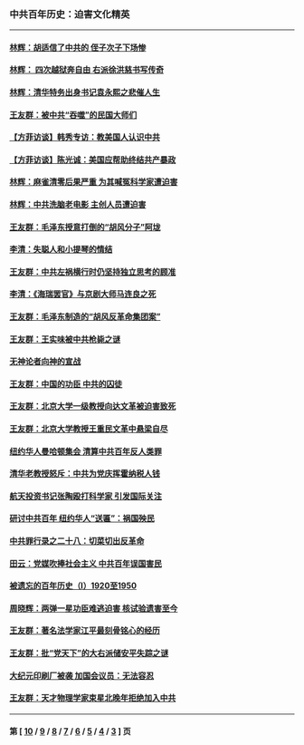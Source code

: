 ### 中共百年历史：迫害文化精英
---
#### [林辉：胡适信了中共的 侄子次子下场惨](../../pages/nf1176111/n14019760.md?07270430) 
#### [林辉： 四次越狱奔自由 右派徐洪慈书写传奇](../../pages/nf1176111/n14010438.md?07270430) 
#### [林辉：清华特务出身书记袁永熙之悲催人生](../../pages/nf1176111/n13997413.md?07270430) 
#### [王友群：被中共“吞噬”的民国大师们](../../pages/nf1176111/n13942620.md?07270430) 
#### [【方菲访谈】韩秀专访：教美国人认识中共](../../pages/nf1176111/n13821310.md?07270430) 
#### [【方菲访谈】陈光诚：美国应帮助终结共产暴政](../../pages/nf1176111/n13759521.md?07270430) 
#### [林辉：麻雀清零后果严重 为其喊冤科学家遭迫害](../../pages/nf1176111/n13746900.md?07270430) 
#### [林辉：中共洗脑老电影 主创人员遭迫害](../../pages/nf1176111/n13699437.md?07270430) 
#### [王友群：毛泽东授意打倒的“胡风分子”阿垅](../../pages/nf1176111/n13592541.md?07270430) 
#### [李清：失聪人和小提琴的情结](../../pages/nf1176111/n13459280.md?07270430) 
#### [王友群：中共左祸横行时仍坚持独立思考的顾准](../../pages/nf1176111/n13444722.md?07270430) 
#### [李清：《海瑞罢官》与京剧大师马连良之死](../../pages/nf1176111/n13412316.md?07270430) 
#### [王友群：毛泽东制造的“胡风反革命集团案”](../../pages/nf1176111/n13324909.md?07270430) 
#### [王友群：王实味被中共枪毙之谜](../../pages/nf1176111/n13307502.md?07270430) 
#### [无神论者向神的宣战](../../pages/nf1176111/n13281535.md?07270430) 
#### [王友群：中国的功臣 中共的囚徒](../../pages/nf1176111/n13291790.md?07270430) 
#### [王友群：北京大学一级教授向达文革被迫害致死](../../pages/nf1176111/n13150966.md?07270430) 
#### [王友群：北京大学教授王重民文革中悬梁自尽](../../pages/nf1176111/n13084645.md?07270430) 
#### [纽约华人曼哈顿集会 清算中共百年反人类罪](../../pages/nf1176111/n13084157.md?07270430) 
#### [清华老教授怒斥：中共为党庆挥霍纳税人钱](../../pages/nf1176111/n13071430.md?07270430) 
#### [航天投资书记张陶殴打科学家 引发国际关注](../../pages/nf1176111/n13069132.md?07270430) 
#### [研讨中共百年 纽约华人“送匾”：祸国殃民](../../pages/nf1176111/n13057367.md?07270430) 
#### [中共罪行录之二十八：切菜切出反革命](../../pages/nf1176111/n13030600.md?07270430) 
#### [田云：党媒吹捧社会主义 中共百年误国害民](../../pages/nf1176111/n13006682.md?07270430) 
#### [被遗忘的百年历史（I）1920至1950](../../pages/nf1176111/n12986411.md?07270430) 
#### [周晓辉：两弹一星功臣难逃迫害 核试验遗害至今](../../pages/nf1176111/n12974997.md?07270430) 
#### [王友群：著名法学家江平最刻骨铭心的经历](../../pages/nf1176111/n12970787.md?07270430) 
#### [王友群：批“党天下”的大右派储安平失踪之谜](../../pages/nf1176111/n12954229.md?07270430) 
#### [大纪元印刷厂被袭 加国会议员：无法容忍](../../pages/nf1176111/n12883028.md?07270430) 
#### [王友群：天才物理学家束星北晚年拒绝加入中共](../../pages/nf1176111/n12792913.md?07270430) 

---
#### 第 [ [10](./10.md?07270430) / [9](./9.md?07270430) / [8](./8.md?07270430) / [7](./7.md?07270430) / [6](./6.md?07270430) / [5](./5.md?07270430) / [4](./4.md?07270430) / [3](./3.md?07270430) ] 页
